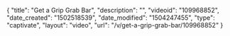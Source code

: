 {
    "title": "Get a Grip Grab Bar",
    "description": "",
    "videoid": "109968852",
    "date_created": "1502518539",
    "date_modified": "1504247455",
    "type": "captivate",
    "layout": "video",
    "url": "\/v\/get-a-grip-grab-bar\/109968852"
}